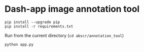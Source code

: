 # Dash-app image annotation tool

```
pip install --upgrade pip
pip install -r requirements.txt 
```

Run from the current directory (`cd abscr/annotation_tool`)
```
python app.py
```

